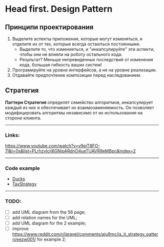 # Head first. Design Pattern

## Принципи проектирования

1. Выделите аспекты приложения, которые могут изменяться, и отделите их от тех, которые всегда остаються постоянными.
    - Выделите то, что изменяеться, и "инкапсулируйте" эти аспекти, чтобы они не влияли на роботу остального кода.
    - Результат? Меньше непревиденных последствий от изменения кода, большая гибкость ваших систем!
2. Програмируйте на уровне интерфейсов, а не на уровне реализации.
3. Отдавайте предпочтение композиции перед наследованием.

## Стратегия
<strong>Паттерн Стратегия</strong> определят семейство алгоритмов, инкапсулирует каждый из них и обеспечивает их взаимозаменяемость. Он позволяет модифицировать алгоритмы независимо от их использования на стороне клиента.

------------------------------
### Links:
 
https://www.youtube.com/watch?v=v9ejT8FO-7I&t=0s&list=PLrhzvIcii6GNjpARdnO4ueTUAVR9eMBpc&index=2

------------------------------
### Code example 

- [Ducks](./src/Strategy/Example1)  
- [TaxStrategy](./src/Strategy/Example2) 

------------------------------
### TODO: 
- [ ] add UML diagram from the 58 page;
- [ ] add relation names for the UML;
- [ ] add UML diagram for the 2 example;
- [ ] improve https://www.reddit.com/r/laravel/comments/aju9mc/is_it_strategy_pattern/eezw001/ for example 2;
